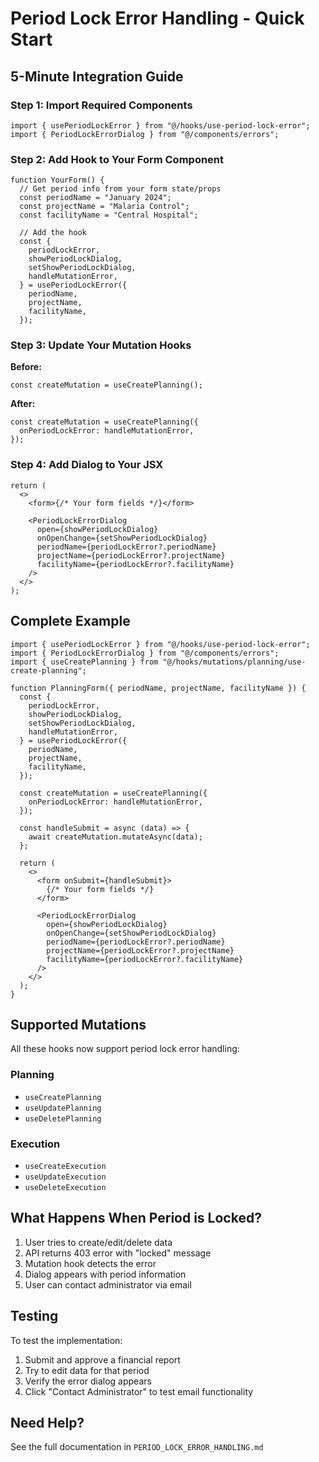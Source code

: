 # Period Lock Error Handling - Quick Start

## 5-Minute Integration Guide

### Step 1: Import Required Components

```tsx
import { usePeriodLockError } from "@/hooks/use-period-lock-error";
import { PeriodLockErrorDialog } from "@/components/errors";
```

### Step 2: Add Hook to Your Form Component

```tsx
function YourForm() {
  // Get period info from your form state/props
  const periodName = "January 2024";
  const projectName = "Malaria Control";
  const facilityName = "Central Hospital";

  // Add the hook
  const {
    periodLockError,
    showPeriodLockDialog,
    setShowPeriodLockDialog,
    handleMutationError,
  } = usePeriodLockError({
    periodName,
    projectName,
    facilityName,
  });
```

### Step 3: Update Your Mutation Hooks

**Before:**
```tsx
const createMutation = useCreatePlanning();
```

**After:**
```tsx
const createMutation = useCreatePlanning({
  onPeriodLockError: handleMutationError,
});
```

### Step 4: Add Dialog to Your JSX

```tsx
return (
  <>
    <form>{/* Your form fields */}</form>
    
    <PeriodLockErrorDialog
      open={showPeriodLockDialog}
      onOpenChange={setShowPeriodLockDialog}
      periodName={periodLockError?.periodName}
      projectName={periodLockError?.projectName}
      facilityName={periodLockError?.facilityName}
    />
  </>
);
```

## Complete Example

```tsx
import { usePeriodLockError } from "@/hooks/use-period-lock-error";
import { PeriodLockErrorDialog } from "@/components/errors";
import { useCreatePlanning } from "@/hooks/mutations/planning/use-create-planning";

function PlanningForm({ periodName, projectName, facilityName }) {
  const {
    periodLockError,
    showPeriodLockDialog,
    setShowPeriodLockDialog,
    handleMutationError,
  } = usePeriodLockError({
    periodName,
    projectName,
    facilityName,
  });

  const createMutation = useCreatePlanning({
    onPeriodLockError: handleMutationError,
  });

  const handleSubmit = async (data) => {
    await createMutation.mutateAsync(data);
  };

  return (
    <>
      <form onSubmit={handleSubmit}>
        {/* Your form fields */}
      </form>
      
      <PeriodLockErrorDialog
        open={showPeriodLockDialog}
        onOpenChange={setShowPeriodLockDialog}
        periodName={periodLockError?.periodName}
        projectName={periodLockError?.projectName}
        facilityName={periodLockError?.facilityName}
      />
    </>
  );
}
```

## Supported Mutations

All these hooks now support period lock error handling:

### Planning
- `useCreatePlanning`
- `useUpdatePlanning`
- `useDeletePlanning`

### Execution
- `useCreateExecution`
- `useUpdateExecution`
- `useDeleteExecution`

## What Happens When Period is Locked?

1. User tries to create/edit/delete data
2. API returns 403 error with "locked" message
3. Mutation hook detects the error
4. Dialog appears with period information
5. User can contact administrator via email

## Testing

To test the implementation:

1. Submit and approve a financial report
2. Try to edit data for that period
3. Verify the error dialog appears
4. Click "Contact Administrator" to test email functionality

## Need Help?

See the full documentation in `PERIOD_LOCK_ERROR_HANDLING.md`
